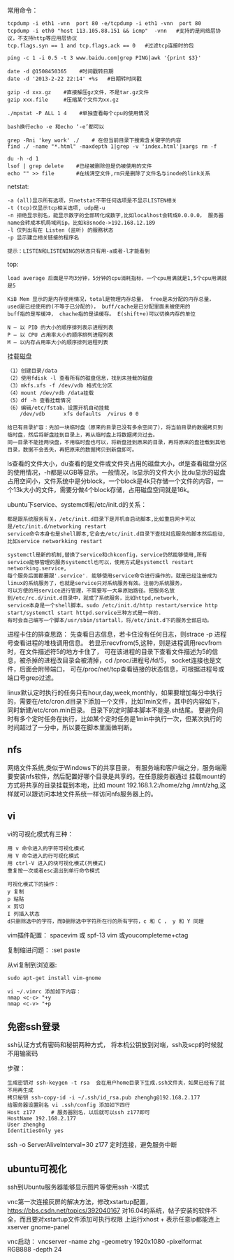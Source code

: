 常用命令： 

    tcpdump -i eth1 -vnn  port 80 -e/tcpdump -i eth1 -vnn  port 80 
    tcpdump -i eth0 "host 113.105.88.151 && icmp"  -vnn   #支持的是网络层协议，不支持http等应用层协议
    tcp.flags.syn == 1 and tcp.flags.ack == 0   #过滤tcp连接时的包
    
    ping -c 1 -i 0.5 -t 3 www.baidu.com|grep PING|awk '{print $3}'
         
    date -d @1508450365    #时间戳转日期
    date -d '2013-2-22 22:14' +%s   #日期转时间戳
    
    gzip -d xxx.gz    #直接解压gz文件，不是tar.gz文件
    gzip xxx.file     #压缩某个文件为xx.gz
    
    ./mpstat -P ALL 1 4    #单独查看每个cpu的使用情况
    
    bash换行echo -e 和echo ‘-e’都可以
    
    grep -Rni 'key work' ./    # 在但当前目录下搜索含关键字的内容
    find ./ -name "*.html" -maxdepth 1|grep -v 'index.html'|xargs rm -f  
    
    du -h -d 1
    lsof | grep delete    #已经被删除但是仍被使用的文件
    echo "" >> file       #在线清空文件,rm只是删除了文件名与inode的link关系

netstat:

    -a (all)显示所有选项，只netstat不带任何选项是不显示LISTEN相关
    -t (tcp)仅显示tcp相关选项, udp是-u
    -n 拒绝显示别名，能显示数字的全部转化成数字,比如localhost会转成0.0.0.0， 服务器name会转成本机局域网ip，比如k8snode->192.168.12.189
    -l 仅列出有在 Listen (监听) 的服務状态
    -p 显示建立相关链接的程序名
    
    提示：LISTEN和LISTENING的状态只有用-a或者-l才能看到
  

top:
    
    load average 后面是平均3分钟，5分钟的cpu消耗指标，一个cpu用满就是1,5个cpu用满就是5
    
    KiB Mem 显示的是内存使用情况，total是物理内存总量， free是未分配的内存总量， used是已经使用的(不等于已分配的)， buff/cache是已分配里面未被使用的
    buff指的是写缓冲， chache指的是读缓存。 E(shift+e)可以切换内存的单位
    
    N – 以 PID 的大小的顺序排列表示进程列表
    P – 以 CPU 占用率大小的顺序排列进程列表
    M – 以内存占用率大小的顺序排列进程列表
    

挂载磁盘 

    （1）创建目录/data
    （2）使用fdisk -l 查看所有的磁盘信息，找到未挂载的磁盘
    （3）mkfs.xfs -f /dev/vdb 格式化分区
    （4）mount /dev/vdb /data挂载
    （5）df -h 查看挂载情况
    （6）编辑/etc/fstab，设置开机自动挂载
        /dev/vdb      xfs defaults  /virus 0 0
         
    给已有目录扩容：先加一块临时盘（原来的目录已没有多余空间了），将当前目录的数据拷贝到临时盘，然后将新盘挂到目录上，再从临时盘上将数据拷贝过去。
    同一目录不能挂两块盘，不用临时盘也可以，将新盘挂到原来的目录，再将原来的盘挂载到其他目录，数据不会丢失，再把原来的数据拷贝到新盘即可。 
    
    
ls查看的文件大小，du查看的是文件或文件夹占用的磁盘大小，df是查看磁盘分区的使用情况，-h都是以GB等显示。一般情况，ls显示的文件大小
比du显示的磁盘占用空间小，文件系统中是分block，一个block是4k只存储一个文件的内容，一个13k大小的文件，需要分做4个block存储，占用磁盘空间就是16k。


ubuntu下service、systemctl和/etc/init.d的关系：

    都是跟系统服务有关，/etc/init.d目录下是开机自启动脚本,比如重启网卡可以是/etc/init.d/networking restart
    service命令本身也是shell脚本,它会去/etc/init.d目录下查找对应服务的脚本然后启动,比如service networkking restart
    
    systemctl是新的机制,替换了service和chkconfig，service仍然能够使用,所有service能够管理的服务systemctl也可以，使用方式是systemctl restart networking.service,
    每个服务后面都要跟'.service'. 能够使用service命令进行操作的，就是已经注册成为linux的系统服务了，也就是service只对系统服务有效。注册为系统服务，
    可以方便的用service进行管理，不需要写一大串原始路径。把服务名放到/etc/rc.d/init.d目录中，就成了系统服务，比如httpd,network, 
    service本身是一个shell脚本。sudo /etc/init.d/http restart/service http start/systemctl start httpd.service三种方式是一样的.   
    有时会自己编写一个脚本/usr/sbin/startall，将/etc/init.d下的服务全部启动。 

进程卡住的排查思路： 
先查看日志信息，若卡住没有任何日志，则strace -p 进程号查看进程的堆栈调用信息。 若显示recvfrom(5,这种，则是进程调用recvfrom时，在文件描述符5的地方卡住了，
可在该进程的目录下查看文件描述为5的信息，被杀掉的进程改目录会被清掉，cd /proc/进程号/fd/5， socket连接也是文件，后面会附带端口， 
可在/proc/net/tcp查看链接的状态信息，可根据进程号或端口号grep过滤。


linux默认定时执行的任务只有hour,day,week,monthly，如果要增加每分中执行的，需要在/etc/cron.d目录下添加一个文件，比如1min文件，其中的内容如下，同时新建/etc/cron.min目录。
目录下的定时脚本脚本不能是.sh结尾。 要避免同时有多个定时任务在执行，比如某个定时任务是1min中执行一次，但某次执行的时间超过了一分中，所以要在脚本里面做判断。


## nfs
网络文件系统,类似于Windows下的共享目录， 有服务端和客户端之分，服务端需要安装nfs软件，然后配置好哪个目录是共享的。在任意服务器通过
挂载mount的方式将共享的目录挂载到本地，比如 mount 192.168.1.2:/home/zhg /mnt/zhg,这样就可以跟访问本地文件系统一样访问nfs服务器上的。



## vi
vi的可视化模式有三种：

    用 v 命令进入的字符可视化模式
    用 V 命令进入的行可视化模式
    用 ctrl-V 进入的块可视化模式(列模式)
    重复按一次或者esc退出到单行命令模式
    
    可视化模式下的操作：
    y 复制
    p 粘贴
    x 剪切
    I 列插入状态
    d只删除选中的字符，而D删除选中字符所在行的所有字符，c 和 C ， y 和 Y 同理
    
vim插件配置： spacevim 或 spf-13 vim 或youcompleteme+ctag

复制缩进问题： :set paste

从vi复制到浏览器:

    sudo apt-get install vim-gnome  
    
    vi ~/.vimrc 添加如下内容：
    nmap <c-c> "+y
    nmap <c-v> "+p


## 免密ssh登录
ssh认证方式有密码和秘钥两种方式， 将本机公钥放到对端，ssh及scp的时候就不用输密码

步骤：

    生成密钥对 ssh-keygen -t rsa  会在用户home目录下生成.ssh文件夹，如果已经有了就不用再生成
    拷贝秘钥 ssh-copy-id -i ~/.ssh/id_rsa.pub zhenghg@192.168.2.177
    给服务器设置别名 vi .ssh/config 添加如下四行
    Host z177     # 服务器别名，以后就可以ssh z177即可
    HostName 192.168.2.177
    User zhenghg
    IdentitiesOnly yes

ssh -o ServerAliveInterval=30 z177  定时连接，避免服务中断

## ubuntu可视化
ssh到Ubuntu服务器能够显示图片等使用ssh -X模式

vnc第一次连接灰屏的解决方法，修改xstartup配置，https://bbs.csdn.net/topics/392040167
对16.04的系统，帖子安装的软件不全，而且要对xstartup文件添加可执行权限
上运行xhost + 表示任意ip都能连上xserver gnome-panel

vnc启动： vncserver -name zhg -geometry 1920x1080 -pixelformat RGB888 -depth 24
